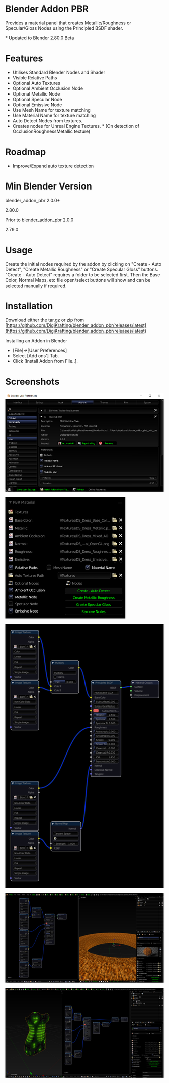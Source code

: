 # Blender Addon PBR

Provides a material panel that creates Metallic/Roughness or Specular/Gloss Nodes using the Principled BSDF shader. 

\* Updated to Blender 2.80.0 Beta

# Features

- Utilises Standard Blender Nodes and Shader
- Visible Relative Paths
- Optional Auto Textures
- Optional Ambient Occlusion Node
- Optional Metallic Node
- Optional Specular Node
- Optional Emissive Node
- Use Mesh Name for texture matching
- Use Material Name for texture matching
- Auto Detect Nodes from textures.
- Creates nodes for Unreal Engine Textures. * (On detection of OcclusionRoughnessMetallic texture)

# Roadmap

- Improve/Expand auto texture detection

# Min Blender Version

blender_addon_pbr 2.0.0+

2.80.0

Prior to blender_addon_pbr 2.0.0

2.79.0

# Usage

Create the initial nodes required by the addon by clicking on "Create - Auto Detect", "Create Metallic Roughness" or "Create Specular Gloss" buttons. "Create - Auto Detect" requires a folder to be selected first. Then the Base Color, Normal Maps, etc file open/select buttons will show and can be selected manually if required.

# Installation

Download either the tar.gz or zip from [https://github.com/DigiKrafting/blender_addon_pbr/releases/latest](https://github.com/DigiKrafting/blender_addon_pbr/releases/latest)

Installing an Addon in Blender

- [File]->[User Preferences]
- Select [Add ons'] Tab.
- Click [Install Addon from File..].

# Screenshots

![alt](/screenshots/pbr_prefs.png)

![alt](/screenshots/material_panel_m_r.png)

![alt](/screenshots/pbr_nodes_m_r.png)

![alt](/screenshots/pbr_fullscreen.png)

![alt](/screenshots/pbr_emissive.png)
